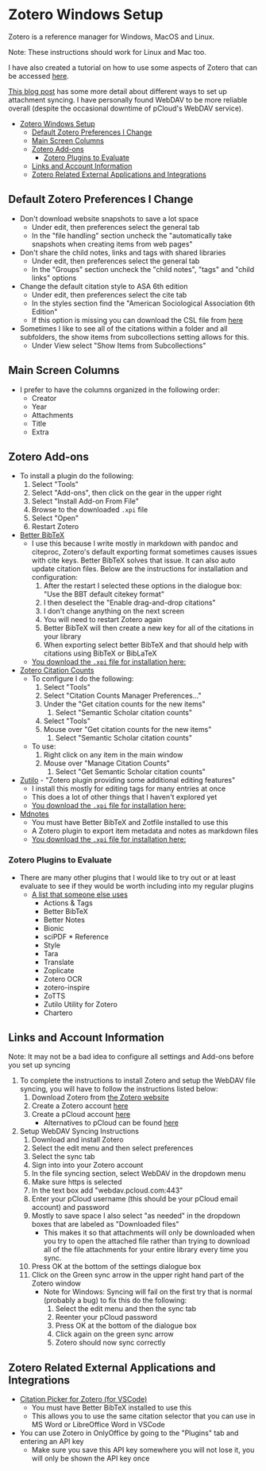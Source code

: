 # Zotero Windows Setup

Zotero is a reference manager for Windows, MacOS and Linux.

Note: These instructions should work for Linux and Mac too.

I have also created a tutorial on how to use some aspects of Zotero that can be accessed [here](https://ldsands.github.io/Slides/main_slides/one_offs/2020_09_Levi_Sands_Ref_Man_Zotero.html#/).

[This blog post](https://www.jdavidstark.com/3-ways-to-increase-your-zotero-cloud-storage/?fbclid=IwAR0HGGW_WcSWFs2VbXQWf3sp58YSA2iNbZIxp7Yikzjq6Gx-TWILjuWFgc4) has some more detail about different ways to set up attachment syncing. I have personally found WebDAV to be more reliable overall (despite the occasional downtime of pCloud's WebDAV service).

- [Zotero Windows Setup](#zotero-windows-setup)
    - [Default Zotero Preferences I Change](#default-zotero-preferences-i-change)
    - [Main Screen Columns](#main-screen-columns)
    - [Zotero Add-ons](#zotero-add-ons)
        - [Zotero Plugins to Evaluate](#zotero-plugins-to-evaluate)
    - [Links and Account Information](#links-and-account-information)
    - [Zotero Related External Applications and Integrations](#zotero-related-external-applications-and-integrations)

## Default Zotero Preferences I Change

- Don't download website snapshots to save a lot space
    - Under edit, then preferences select the general tab
    - In the "file handling" section uncheck the "automatically take snapshots when creating items from web pages"
- Don't share the child notes, links and tags with shared libraries
    - Under edit, then preferences select the general tab
    - In the "Groups" section uncheck the "child notes", "tags" and "child links" options
- Change the default citation style to ASA 6th edition
    - Under edit, then preferences select the cite tab
    - In the styles section find the "American Sociological Association 6th Edition"
    - If this option is missing you can download the CSL file from [here](https://github.com/citation-style-language/styles/blob/master/american-sociological-association.csl)
- Sometimes I like to see all of the citations within a folder and all subfolders, the show items from subcollections setting allows for this.
    - Under View select "Show Items from Subcollections"

## Main Screen Columns

- I prefer to have the columns organized in the following order:
    - Creator
    - Year
    - Attachments
    - Title
    - Extra

## Zotero Add-ons

- To install a plugin do the following:
    1. Select "Tools"
    1. Select "Add-ons", then click on the gear in the upper right
    1. Select "Install Add-on From File"
    1. Browse to the downloaded `.xpi` file
    1. Select "Open"
    1. Restart Zotero
- [Better BibTeX](https://github.com/retorquere/zotero-better-bibtex)
    - I use this because I write mostly in markdown with pandoc and citeproc, Zotero's default exporting format sometimes causes issues with cite keys. Better BibTeX solves that issue. It can also auto update citation files. Below are the instructions for installation and configuration:
        1. After the restart I selected these options in the dialogue box: "Use the BBT default citekey format"
        1. I then deselect the "Enable drag-and-drop citations"
        1. I don't change anything on the next screen
        1. You will need to restart Zotero again
        1. Better BibTeX will then create a new key for all of the citations in your library
        1. When exporting select better BibTeX and that should help with citations using BibTeX or BibLaTeX
    - [You download the `.xpi` file for installation here:](https://github.com/retorquere/zotero-better-bibtex/releases/latest)
- [Zotero Citation Counts](https://github.com/eschnett/zotero-citationcounts)
    - To configure I do the following:
        1. Select "Tools"
        1. Select "Citation Counts Manager Preferences..."
        1. Under the "Get citation counts for the new items"
            1. Select "Semantic Scholar citation counts"
        1. Select "Tools"
        1. Mouse over "Get citation counts for the new items"
            1. Select "Semantic Scholar citation counts"
    - To use:
        1. Right click on any item in the main window
        1. Mouse over "Manage Citation Counts"
            1. Select "Get Semantic Scholar citation counts"
- [Zutilo](https://github.com/wshanks/Zutilo) - "Zotero plugin providing some additional editing features"
    - I install this mostly for editing tags for many entries at once
    - This does a lot of other things that I haven't explored yet
    - [You download the `.xpi` file for installation here:](https://github.com/wshanks/Zutilo/releases/lastest)
- [Mdnotes](https://github.com/argenos/zotero-mdnotes)
    - You must have Better BibTeX and Zotfile installed to use this
    - A Zotero plugin to export item metadata and notes as markdown files
    - [You download the `.xpi` file for installation here:](https://github.com/argenos/zotero-mdnotes/releases/)

### Zotero Plugins to Evaluate

- There are many other plugins that I would like to try out or at least evaluate to see if they would be worth including into my regular plugins
    - [A list that someone else uses](https://www.reddit.com/r/zotero/comments/1nokpcj/my_zotero_one_shot/)
        - Actions & Tags
        - Better BibTeX
        - Better Notes
        - Bionic
        - sciPDF * Reference
        - Style
        - Tara
        - Translate
        - Zoplicate
        - Zotero OCR
        - zotero-inspire
        - ZoTTS
        - Zutilo Utility for Zotero
        - Chartero

## Links and Account Information

Note: It may not be a bad idea to configure all settings and Add-ons before you set up syncing

1. To complete the instructions to install Zotero and setup the WebDAV file syncing, you will have to follow the instructions listed below:
    1. Download Zotero from [the Zotero website](https://www.zotero.org/download/)
    1. Create a Zotero account [here](https://www.zotero.org/user/register/)
    1. Create a pCloud account [here](https://www.pcloud.com/)
        - Alternatives to pCloud can be found [here](https://www.zotero.org/support/kb/webdav_services)
1. Setup WebDAV Syncing Instructions
    1. Download and install Zotero
    1. Select the edit menu and then select preferences
    1. Select the sync tab
    1. Sign into into your Zotero account
    1. In the file syncing section, select WebDAV in the dropdown menu
    1. Make sure https is selected
    1. In the text box add "webdav.pcloud.com:443"
    1. Enter your pCloud username (this should be your pCloud email account) and password
    1. Mostly to save space I also select "as needed" in the dropdown boxes that are labeled as "Downloaded files"
        - This makes it so that attachments will only be downloaded when you try to open the attached file rather than trying to download all of the file attachments for your entire library every time you sync.
    1. Press OK at the bottom of the settings dialogue box
    1. Click on the Green sync arrow in the upper right hand part of the Zotero window
        - Note for Windows: Syncing will fail on the first try that is normal (probably a bug) to fix this do the following:
            1. Select the edit menu and then the sync tab
            1. Reenter your pCloud password
            1. Press OK at the bottom of the dialogue box
            1. Click again on the green sync arrow
            1. Zotero should now sync correctly

## Zotero Related External Applications and Integrations

- [Citation Picker for Zotero (for VSCode)](https://marketplace.visualstudio.com/items?itemName=mblode.zotero)
    - You must have Better BibTeX installed to use this
    - This allows you to use the same citation selector that you can use in MS Word or LibreOffice Word in VSCode
- You can use Zotero in OnlyOffice by going to the "Plugins" tab and entering an API key
    - Make sure you save this API key somewhere you will not lose it, you will only be shown the API key once
